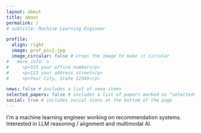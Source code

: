 ```yaml
---
layout: about
title: about
permalink: /
# subtitle: Machine Learning Engineer

profile:
  align: right
  image: prof_pic2.jpg
  image_circular: false # crops the image to make it circular
#   more_info: >
#     <p>555 your office number</p>
#     <p>123 your address street</p>
#     <p>Your City, State 12345</p>

news: false # includes a list of news items
selected_papers: false # includes a list of papers marked as "selected={true}"
social: true # includes social icons at the bottom of the page
---
```


I'm a machine learning engineer working on recommendation systems. Interested in LLM reasoning / alignment and multimodal AI.

<!-- My research interest is broadly in building machines that think like humans. I plan to approach this by understanding and improving upon the reasoning capabilities of LLMs by drawing inspirations from cognitive neuroscience. -->

<!-- I'm also excited about applying mechanistic interpretability approaches to study the internal architectures most responsible for reasoning capabilities of language models, to help align machine reasoning with human reasoning for advancing interpretable and safe artificial intelligence. -->


<!-- Edit `_bibliography/papers.bib` and Jekyll will render your [publications page](/al-folio/publications/) automatically.

Link to your social media connections, too. This theme is set up to use [Font Awesome icons](https://fontawesome.com/) and [Academicons](https://jpswalsh.github.io/academicons/), like the ones below. Add your Facebook, Twitter, LinkedIn, Google Scholar, or just disable all of them. -->
